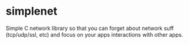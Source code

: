 simplenet
=========

Simple C network library so that you can forget about network suff (tcp/udp/ssl, etc) and focus on your apps interactions with other apps.